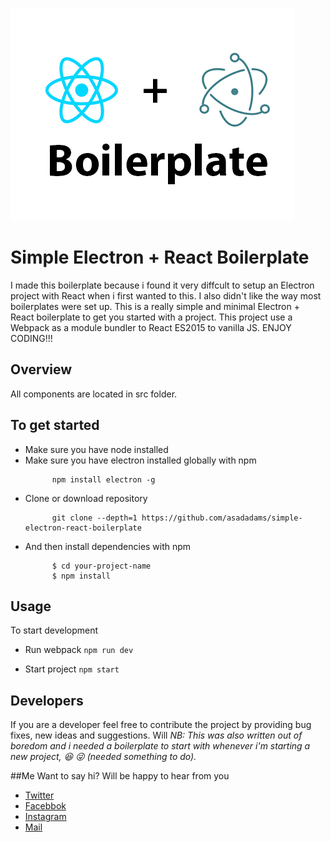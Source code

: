 ![Shorty](https://github.com/asadadams/simple-electron-react-boilerplate/blob/master/logo.png)

# Simple Electron + React Boilerplate
I made this boilerplate because i found it very diffcult to setup an Electron project with React when i first wanted to this. I also didn't like the way most boilerplates were set up. This is a really simple and minimal Electron + React boilerplate to get you started with a project. This project use a Webpack as a module bundler to React ES2015 to vanilla JS. ENJOY CODING!!!

## Overview
All components are located in src folder.

## To get started
  * Make sure you have node installed 
  * Make sure you have electron installed globally with npm
      ```
            npm install electron -g
      ```
  * Clone or download repository
      ```
            git clone --depth=1 https://github.com/asadadams/simple-electron-react-boilerplate
      ```
  * And then install dependencies with npm 
      ```
            $ cd your-project-name
            $ npm install
      ```
      
## Usage
To start development 

* Run webpack 
      ```
            npm run dev
      ```

* Start project
      ```
            npm start
      ``` 

## Developers
If you are a developer feel free to contribute the project by providing bug fixes, new ideas and suggestions. 
Will 
*NB: This was also written out of boredom and i needed a boilerplate to start with whenever i'm starting a new project, :laughing: :stuck_out_tongue_winking_eye: (needed something to do).*

##Me
Want to say hi? Will be happy to hear from you
* [Twitter](http:///www.twitter.com/asadadams)
* [Facebbok](http://www.facebook.com/asad.adams)
* [Instagram](http://www.instagram.com/asadadams)
* [Mail](clarkpeace.adams@gmail.com)